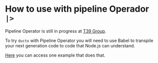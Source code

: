 # How to use with pipeline Operador `|>`

Pipeline Operator is still in progress at [T39 Group](https://github.com/tc39/proposal-pipeline-operator). 

To try `ducto` with Pipeline Operator you will need to use Babel to transpile your next generation code to code that Node.js can understand. 

[Here](/examples/pipeline-operator-example) you can access one example that does that.
